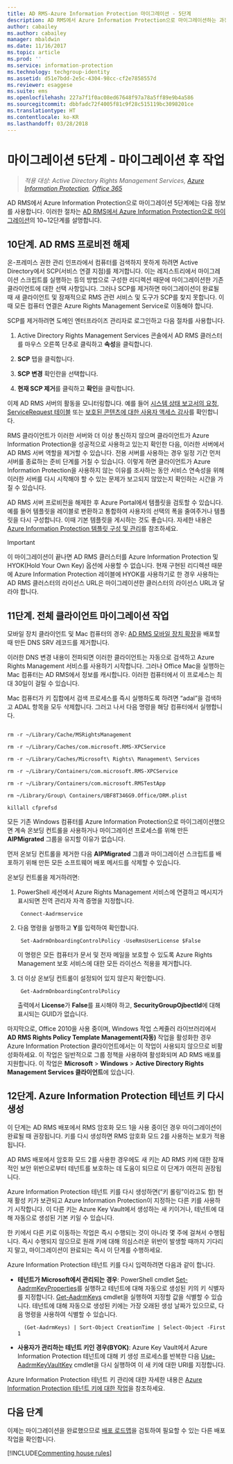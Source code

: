 ```yaml
---
title: AD RMS-Azure Information Protection 마이그레이션 - 5단계
description: AD RMS에서 Azure Information Protection으로 마이그레이션하는 과정의 다섯 번째 단계로, AD RMS에서 Azure Information Protection으로 마이그레이션 10~12단계가 포함됩니다.
author: cabailey
ms.author: cabailey
manager: mbaldwin
ms.date: 11/16/2017
ms.topic: article
ms.prod: ''
ms.service: information-protection
ms.technology: techgroup-identity
ms.assetid: d51e7bdd-2e5c-4304-98cc-cf2e7858557d
ms.reviewer: esaggese
ms.suite: ems
ms.openlocfilehash: 227a7f1f0ac08ed67648f97a78a5ff89e9b4a586
ms.sourcegitcommit: dbbfadc72f4005f81c9f28c515119bc3098201ce
ms.translationtype: HT
ms.contentlocale: ko-KR
ms.lasthandoff: 03/28/2018
---
```

# <a name="migration-phase-5---post-migration-tasks"></a>마이그레이션 5단계 - 마이그레이션 후 작업

>*적용 대상: Active Directory Rights Management Services, [Azure Information Protection](https://azure.microsoft.com/pricing/details/information-protection), [Office 365](http://download.microsoft.com/download/E/C/F/ECF42E71-4EC0-48FF-AA00-577AC14D5B5C/Azure_Information_Protection_licensing_datasheet_EN-US.pdf)*


AD RMS에서 Azure Information Protection으로 마이그레이션 5단계에는 다음 정보를 사용합니다. 이러한 절차는 [AD RMS에서 Azure Information Protection으로 마이그레이션](migrate-from-ad-rms-to-azure-rms.md)의 10~12단계를 설명합니다.

## <a name="step-10-deprovision-ad-rms"></a>10단계. AD RMS 프로비전 해제

온-프레미스 권한 관리 인프라에서 컴퓨터를 검색하지 못하게 하려면 Active Directory에서 SCP(서비스 연결 지점)를 제거합니다. 이는 레지스트리에서 마이그레이션 스크립트를 실행하는 등의 방법으로 구성한 리디렉션 때문에 마이그레이션한 기존 클라이언트에 대한 선택 사항입니다. 그러나 SCP를 제거하면 마이그레이션이 완료될 때 새 클라이언트 및 잠재적으로 RMS 관련 서비스 및 도구가 SCP를 찾지 못합니다. 이때 모든 컴퓨터 연결은 Azure Rights Management Service로 이동해야 합니다. 

SCP를 제거하려면 도메인 엔터프라이즈 관리자로 로그인하고 다음 절차를 사용합니다.

1. Active Directory Rights Management Services 콘솔에서 AD RMS 클러스터를 마우스 오른쪽 단추로 클릭하고 **속성**을 클릭합니다.

2. **SCP** 탭을 클릭합니다.

3. **SCP 변경** 확인란을 선택합니다.

4. **현재 SCP 제거**를 클릭하고 **확인**을 클릭합니다.

이제 AD RMS 서버의 활동을 모니터링합니다. 예를 들어 [시스템 상태 보고서의 요청](https://technet.microsoft.com/library/ee221012%28v=ws.10%29.aspx), [ServiceRequest 테이블](http://technet.microsoft.com/library/dd772686%28v=ws.10%29.aspx) 또는 [보호된 콘텐츠에 대한 사용자 액세스 감사](http://social.technet.microsoft.com/wiki/contents/articles/3440.ad-rms-frequently-asked-questions-faq.aspx)를 확인합니다. 

RMS 클라이언트가 이러한 서버와 더 이상 통신하지 않으며 클라이언트가 Azure Information Protection을 성공적으로 사용하고 있는지 확인한 다음, 이러한 서버에서 AD RMS 서버 역할을 제거할 수 있습니다. 전용 서버를 사용하는 경우 일정 기간 먼저 서버를 종료하는 준비 단계를 거칠 수 있습니다. 이렇게 하면 클라이언트가 Azure Information Protection을 사용하지 않는 이유를 조사하는 동안 서비스 연속성을 위해 이러한 서버를 다시 시작해야 할 수 있는 문제가 보고되지 않았는지 확인하는 시간을 가질 수 있습니다.

AD RMS 서버 프로비전을 해제한 후 Azure Portal에서 템플릿을 검토할 수 있습니다. 예를 들어 템플릿을 레이블로 변환하고 통합하여 사용자의 선택의 폭을 줄여주거나 템플릿을 다시 구성합니다. 이때 기본 템플릿을 게시하는 것도 좋습니다. 자세한 내용은 [Azure Information Protection 템플릿 구성 및 관리](../deploy-use/configure-policy-templates.md)를 참조하세요.

>[!IMPORTANT]
> 이 마이그레이션이 끝나면 AD RMS 클러스터를 Azure Information Protection 및 HYOK(Hold Your Own Key) 옵션에 사용할 수 없습니다. 현재 구현된 리디렉션 때문에 Azure Information Protection 레이블에 HYOK를 사용하기로 한 경우 사용하는 AD RMS 클러스터의 라이선스 URL은 마이그레이션한 클러스터의 라이선스 URL과 달라야 합니다.

## <a name="step-11-complete-client-migration-tasks"></a>11단계. 전체 클라이언트 마이그레이션 작업

모바일 장치 클라이언트 및 Mac 컴퓨터의 경우: [AD RMS 모바일 장치 확장](http://technet.microsoft.com/library/dn673574.aspx)을 배포할 때 만든 DNS SRV 레코드를 제거합니다.

이러한 DNS 변경 내용이 전파되면 이러한 클라이언트는 자동으로 검색하고 Azure Rights Management 서비스를 사용하기 시작합니다. 그러나 Office Mac을 실행하는 Mac 컴퓨터는 AD RMS에서 정보를 캐시합니다. 이러한 컴퓨터에서 이 프로세스는 최대 30일이 걸릴 수 있습니다. 

Mac 컴퓨터가 키 집합에서 검색 프로세스를 즉시 실행하도록 하려면 “adal”을 검색하고 ADAL 항목을 모두 삭제합니다. 그러고 나서 다음 명령을 해당 컴퓨터에서 실행합니다.

````

rm -r ~/Library/Cache/MSRightsManagement

rm -r ~/Library/Caches/com.microsoft.RMS-XPCService

rm -r ~/Library/Caches/Microsoft\ Rights\ Management\ Services

rm -r ~/Library/Containers/com.microsoft.RMS-XPCService

rm -r ~/Library/Containers/com.microsoft.RMSTestApp

rm ~/Library/Group\ Containers/UBF8T346G9.Office/DRM.plist

killall cfprefsd

````

모든 기존 Windows 컴퓨터를 Azure Information Protection으로 마이그레이션했으면 계속 온보딩 컨트롤을 사용하거나 마이그레이션 프로세스를 위해 만든 **AIPMigrated** 그룹을 유지할 이유가 없습니다. 

먼저 온보딩 컨트롤을 제거한 다음 **AIPMigrated** 그룹과 마이그레이션 스크립트를 배포하기 위해 만든 모든 소프트웨어 배포 메서드를 삭제할 수 있습니다.

온보딩 컨트롤을 제거하려면:

1. PowerShell 세션에서 Azure Rights Management 서비스에 연결하고 메시지가 표시되면 전역 관리자 자격 증명을 지정합니다.

        Connect-Aadrmservice

2. 다음 명령을 실행하고 **Y**를 입력하여 확인합니다.

        Set-AadrmOnboardingControlPolicy -UseRmsUserLicense $False
    
    이 명령은 모든 컴퓨터가 문서 및 전자 메일을 보호할 수 있도록 Azure Rights Management 보호 서비스에 대한 모든 라이선스 적용을 제거합니다.

3. 더 이상 온보딩 컨트롤이 설정되어 있지 않은지 확인합니다.

        Get-AadrmOnboardingControlPolicy

    출력에서 **License**가 **False**를 표시해야 하고, **SecurityGroupOjbectId**에 대해 표시되는 GUID가 없습니다.

마지막으로, Office 2010을 사용 중이며, Windows 작업 스케줄러 라이브러리에서 **AD RMS Rights Policy Template Management(자동)** 작업을 활성화한 경우 Azure Information Protection 클라이언트에서는 이 작업이 사용되지 않으므로 비활성화하세요. 이 작업은 일반적으로 그룹 정책을 사용하여 활성화되며 AD RMS 배포를 지원합니다. 이 작업은 **Microsoft** > **Windows** > **Active Directory Rights Management Services 클라이언트**에 있습니다.

## <a name="step-12-rekey-your-azure-information-protection-tenant-key"></a>12단계. Azure Information Protection 테넌트 키 다시 생성

이 단계는 AD RMS 배포에서 RMS 암호화 모드 1을 사용 중이던 경우 마이그레이션이 완료될 때 권장됩니다. 키를 다시 생성하면 RMS 암호화 모드 2를 사용하는 보호가 적용됩니다. 

AD RMS 배포에서 암호화 모드 2를 사용한 경우에도 새 키는 AD RMS 키에 대한 잠재적인 보안 위반으로부터 테넌트를 보호하는 데 도움이 되므로 이 단계가 여전히 권장됩니다.

Azure Information Protection 테넌트 키를 다시 생성하면(“키 롤링”이라고도 함) 현재 활성 키가 보관되고 Azure Information Protection이 지정하는 다른 키를 사용하기 시작합니다. 이 다른 키는 Azure Key Vault에서 생성하는 새 키이거나, 테넌트에 대해 자동으로 생성된 기본 키일 수 있습니다.

한 키에서 다른 키로 이동하는 작업은 즉시 수행되는 것이 아니라 몇 주에 걸쳐서 수행됩니다. 즉시 수행되지 않으므로 원래 키에 대해 의심스러운 위반이 발생할 때까지 기다리지 말고, 마이그레이션이 완료되는 즉시 이 단계를 수행하세요.

Azure Information Protection 테넌트 키를 다시 입력하려면 다음과 같이 합니다.

- **테넌트가 Microsoft에서 관리되는 경우**: PowerShell cmdlet [Set-AadrmKeyProperties](/powershell/module/aadrm/set-aadrmkeyproperties)를 실행하고 테넌트에 대해 자동으로 생성된 키의 키 식별자를 지정합니다. [Get-AadrmKeys](/powershell/module/aadrm/get-aadrmkeys) cmdlet을 실행하여 지정할 값을 식별할 수 있습니다. 테넌트에 대해 자동으로 생성된 키에는 가장 오래된 생성 날짜가 있으므로, 다음 명령을 사용하여 식별할 수 있습니다.
    
        (Get-AadrmKeys) | Sort-Object CreationTime | Select-Object -First 1

- **사용자가 관리하는 테넌트 키인 경우(BYOK)**: Azure Key Vault에서 Azure Information Protection 테넌트에 대해 키 생성 프로세스를 반복한 다음 [Use-AadrmKeyVaultKey](/powershell/aadrm/vlatest/use-aadrmkeyvaultkey) cmdlet을 다시 실행하여 이 새 키에 대한 URI를 지정합니다. 

Azure Information Protection 테넌트 키 관리에 대한 자세한 내용은 [Azure Information Protection 테넌트 키에 대한 작업](../deploy-use/operations-tenant-key.md)을 참조하세요.


## <a name="next-steps"></a>다음 단계

이제는 마이그레이션을 완료했으므로 [배포 로드맵](deployment-roadmap.md)을 검토하여 필요할 수 있는 다른 배포 작업을 확인합니다.

[!INCLUDE[Commenting house rules](../includes/houserules.md)]
